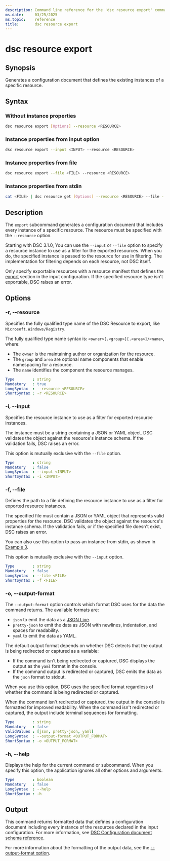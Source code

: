 ```yaml
---
description: Command line reference for the 'dsc resource export' command
ms.date:     03/25/2025
ms.topic:    reference
title:       dsc resource export
---
```


# dsc resource export

## Synopsis

Generates a configuration document that defines the existing instances of a specific resource.

## Syntax

### Without instance properties

```sh
dsc resource export [Options] --resource <RESOURCE>
```

### Instance properties from input option

```sh
dsc resource export --input <INPUT> --resource <RESOURCE>
```

### Instance properties from file

```sh
dsc resource export --file <FILE> --resource <RESOURCE>
```

### Instance properties from stdin

```sh
cat <FILE> | dsc resource get [Options] --resource <RESOURCE> --file -
```

## Description

The `export` subcommand generates a configuration document that includes every instance of a
specific resource. The resource must be specified with the `--resource` option.

Starting with DSC 3.1.0, You can use the `--input` or `--file` option to specify a resource
instance to use as a filter for the exported resources. When you do, the specified instance is
passed to the resource for use in filtering. The implementation for filtering depends on each
resource, not DSC itself.

Only specify exportable resources with a resource manifest that defines the [export][01] section in
the input configuration. If the specified resource type isn't exportable, DSC raises an error.

## Options

### -r, --resource

<a id="-r"></a>
<a id="--resource"></a>

Specifies the fully qualified type name of the DSC Resource to export, like
`Microsoft.Windows/Registry`.

The fully qualified type name syntax is: `<owner>[.<group>][.<area>]/<name>`, where:

- The `owner` is the maintaining author or organization for the resource.
- The `group` and `area` are optional name components that enable namespacing for a resource.
- The `name` identifies the component the resource manages.

```yaml
Type        : string
Mandatory   : true
LongSyntax  : --resource <RESOURCE>
ShortSyntax : -r <RESOURCE>
```

### -i, --input

<a id="-i"></a>
<a id="--input"></a>

Specifies the resource instance to use as a filter for exported resource instances.

The instance must be a string containing a JSON or YAML object. DSC validates the object against
the resource's instance schema. If the validation fails, DSC raises an error.

This option is mutually exclusive with the `--file` option.

```yaml
Type        : string
Mandatory   : false
LongSyntax  : --input <INPUT>
ShortSyntax : -i <INPUT>
```

### -f, --file

<a id="-f"></a>
<a id="--file"></a>

Defines the path to a file defining the resource instance to use as a filter for exported resource
instances.

The specified file must contain a JSON or YAML object that represents valid properties for the
resource. DSC validates the object against the resource's instance schema. If the validation fails,
or if the specified file doesn't exist, DSC raises an error.

You can also use this option to pass an instance from stdin, as shown in [Example 3](#example-3).

This option is mutually exclusive with the `--input` option.

```yaml
Type        : string
Mandatory   : false
LongSyntax  : --file <FILE>
ShortSyntax : -f <FILE>
```

### -o, --output-format

<a id="-o"></a>
<a id="--output-format"></a>

The `--output-format` option controls which format DSC uses for the data the command returns. The
available formats are:

- `json` to emit the data as a [JSON Line][02].
- `pretty-json` to emit the data as JSON with newlines, indentation, and spaces for readability.
- `yaml` to emit the data as YAML.

The default output format depends on whether DSC detects that the output is being redirected or
captured as a variable:

- If the command isn't being redirected or captured, DSC displays the output as the `yaml` format
  in the console.
- If the command output is redirected or captured, DSC emits the data as the `json` format to
  stdout.

When you use this option, DSC uses the specified format regardless of whether the command is being
redirected or captured.

When the command isn't redirected or captured, the output in the console is formatted for improved
readability. When the command isn't redirected or captured, the output include terminal sequences
for formatting.

```yaml
Type        : string
Mandatory   : false
ValidValues : [json, pretty-json, yaml]
LongSyntax  : --output-format <OUTPUT_FORMAT>
ShortSyntax : -o <OUTPUT_FORMAT>
```

### -h, --help

<a id="-h"></a>
<a id="--help"></a>

Displays the help for the current command or subcommand. When you specify this option, the
application ignores all other options and arguments.

```yaml
Type        : boolean
Mandatory   : false
LongSyntax  : --help
ShortSyntax : -h
```

## Output

This command returns formatted data that defines a configuration document including every instance of
the resources declared in the input configuration. For more information, see
[DSC Configuration document schema reference][03].

For more information about the formatting of the output data, see the
[--output-format option](#--output-format).

<!-- Link reference definitions -->
[01]: ../../schemas/resource/manifest/export.md
[02]: https://jsonlines.org/
[03]: ../../schemas/config/document.md
